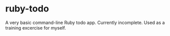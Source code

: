 ruby-todo
=========

A very basic command-line Ruby todo app. Currently incomplete. Used as a training excercise for myself.
